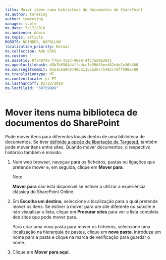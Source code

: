 ```yaml
---
title: Mover itens numa biblioteca de documentos do SharePoint
ms.author: toresing
author: tomresing
manager: scotv
ms.date: 5/17/2018
ms.audience: Admin
ms.topic: article
ROBOTS: NOINDEX, NOFOLLOW
localization_priority: Normal
ms.collection: Adm_O365
ms.custom: ''
ms.assetid: 8f240745-f75d-412d-9588-4fc7ad862041
ms.openlocfilehash: d3b7b8504d4ffcdccfe39645ee462e4e2e36b660
ms.sourcegitcommit: 03a156a9c9740521155a30775492c7dff0982588
ms.translationtype: MT
ms.contentlocale: pt-PT
ms.lasthandoff: 03/22/2019
ms.locfileid: "30759989"
---
```

# <a name="move-items-in-a-sharepoint-document-library"></a>Mover itens numa biblioteca de documentos do SharePoint

Pode mover itens para diferentes locais dentro de uma biblioteca de documentos. Se tiver [definido a opção de libertação de Targeted](https://go.microsoft.com/fwlink/?linkid=622980), também pode mover itens entre sites. Quando mover documentos, o respectivo histórico também é movido.
  
1. Num web browser, navegue para os ficheiros, pastas ou ligações que pretende mover e, em seguida, clique em **Mover para**.
    
    > [!NOTE]
    > **Mover para** não está disponível se estiver a utilizar a experiência clássica do SharePoint Online. 
  
2. Em **Escolha um destino**, seleccione a localização para o qual pretende mover os itens. Se estiver a mover para um site diferente ou subsite e não visualizar a lista, clique em **Procurar sites** para ver a lista completa dos sites que pode mover para. 
    
    Para criar uma nova pasta para mover os ficheiros, seleccione uma localização na hierarquia de pastas, clique em **nova pasta**, introduza um nome para a pasta e clique na marca de verificação para guardar o nome.
    
3. Clique em **Mover para aqui**.
    

